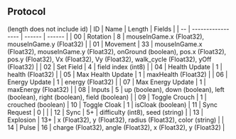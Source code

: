 ## Protocol
(length does not include id)
| ID |       Name        | Length | Fields |
| -- | ----------------- | ------ | ------ |
| 00 | Rotation          | 8      | mouseInGame.x (Float32), mouseInGame.y (Float32) |
| 01 | Movement          | 33     | mouseInGame.x (Float32), mouseInGame.y (Float32), onGround (boolean), pos.x (Float32), pos.y (Float32), Vx (Float32), Vy (Float32), walk_cycle (Float32), yOff (Float32) |
| 02 | Set Field         | 4     | field index (int8) |
| 04 | Health Update     | 1      | health (Float32) |
| 05 | Max Health Update | 1      | maxHealth (Float32) |
| 06 | Energy Update     | 1      | energy (Float32) |
| 07 | Max Energy Update | 1      | maxEnergy (Float32) |
| 08 | Inputs            | 5      | up (boolean), down (boolean), left (boolean), right (boolean), field (boolean) |
| 09 | Toggle Crouch     | 1      | crouched (boolean)
| 10 | Toggle Cloak      | 1      | isCloak (boolean)
| 11 | Sync Request      | 0      | |
| 12 | Sync              | 5+     | difficulty (int8), seed (string) |
| 13 | Explosion         | 13+    | x (Float32), y (Float32), radius (Float32), color (string) |
| 14 | Pulse             | 16     | charge (Float32), angle (Float32), x (Float32), y (Float32) |